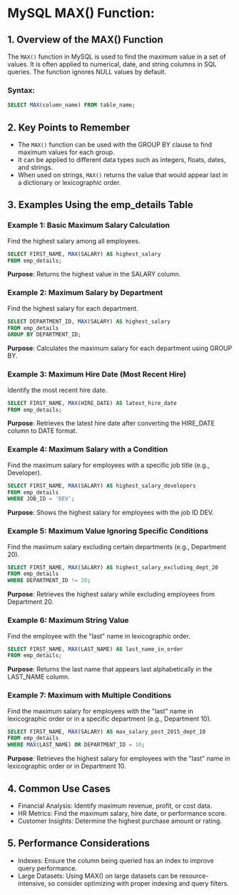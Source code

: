 # MySQL MAX() Function:
## 1. Overview of the MAX() Function
The `MAX()` function in MySQL is used to find the maximum value in a set of values.
It is often applied to numerical, date, and string columns in SQL queries.
The function ignores NULL values by default.
### Syntax:

```sql
SELECT MAX(column_name) FROM table_name;
```
## 2. Key Points to Remember
- The `MAX()` function can be used with the GROUP BY clause to find maximum values for each group.
- It can be applied to different data types such as integers, floats, dates, and strings.
- When used on strings, `MAX()` returns the value that would appear last in a dictionary or lexicographic order.

## 3. Examples Using the emp_details Table
### Example 1: Basic Maximum Salary Calculation
Find the highest salary among all employees.

```sql
SELECT FIRST_NAME, MAX(SALARY) AS highest_salary
FROM emp_details;
```

**Purpose**: Returns the highest value in the SALARY column.

### Example 2: Maximum Salary by Department
Find the highest salary for each department.

```sql
SELECT DEPARTMENT_ID, MAX(SALARY) AS highest_salary
FROM emp_details
GROUP BY DEPARTMENT_ID;
```
**Purpose**: Calculates the maximum salary for each department using GROUP BY.

### Example 3: Maximum Hire Date (Most Recent Hire)
Identify the most recent hire date.

```sql
SELECT FIRST_NAME, MAX(HIRE_DATE) AS latest_hire_date
FROM emp_details;
```

**Purpose**: Retrieves the latest hire date after converting the HIRE_DATE column to DATE format.

### Example 4: Maximum Salary with a Condition
Find the maximum salary for employees with a specific job title (e.g., Developer).

```sql
SELECT FIRST_NAME, MAX(SALARY) AS highest_salary_developers
FROM emp_details
WHERE JOB_ID = 'DEV';
```

**Purpose**: Shows the highest salary for employees with the job ID DEV.

### Example 5: Maximum Value Ignoring Specific Conditions
Find the maximum salary excluding certain departments (e.g., Department 20).

```sql
SELECT FIRST_NAME, MAX(SALARY) AS highest_salary_excluding_dept_20
FROM emp_details
WHERE DEPARTMENT_ID != 20;
```

**Purpose**: Retrieves the highest salary while excluding employees from Department 20.

### Example 6: Maximum String Value
Find the employee with the "last" name in lexicographic order.

```sql
SELECT FIRST_NAME, MAX(LAST_NAME) AS last_name_in_order
FROM emp_details;
```

**Purpose**: Returns the last name that appears last alphabetically in the LAST_NAME column.

### Example 7: Maximum with Multiple Conditions
Find the maximum salary for employees with the "last" name in lexicographic order or in a specific department (e.g., Department 10).

```sql
SELECT FIRST_NAME, MAX(SALARY) AS max_salary_post_2015_dept_10
FROM emp_details
WHERE MAX(LAST_NAME) OR DEPARTMENT_ID = 10;
```

**Purpose**: Retrieves the highest salary for employees with the "last" name in lexicographic order or in Department 10.

## 4. Common Use Cases
- Financial Analysis: Identify maximum revenue, profit, or cost data.
- HR Metrics: Find the maximum salary, hire date, or performance score.
- Customer Insights: Determine the highest purchase amount or rating.

## 5. Performance Considerations
- Indexes: Ensure the column being queried has an index to improve query performance.
- Large Datasets: Using MAX() on large datasets can be resource-intensive, so consider optimizing with proper indexing and query filters.
